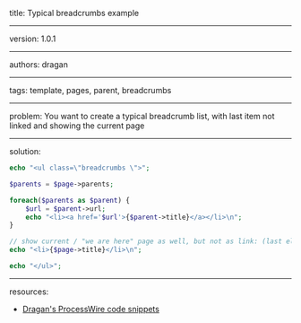 title: Typical breadcrumbs example

----

version: 1.0.1

----

authors: dragan

----

tags: template, pages, parent, breadcrumbs

----

problem:
You want to create a typical breadcrumb list, with last item not linked and showing the current page

----

solution:
```PHP
echo "<ul class=\"breadcrumbs \">";

$parents = $page->parents;

foreach($parents as $parent) {
	$url = $parent->url;
	echo "<li><a href='$url'>{$parent->title}</a></li>\n";
}

// show current / "we are here" page as well, but not as link: (last element)
echo "<li>{$page->title}</li>\n";

echo "</ul>";
```

----

resources:
* [Dragan's ProcessWire code snippets](https://github.com/dragan1700/pw/blob/master/breadcrumbs.inc)

